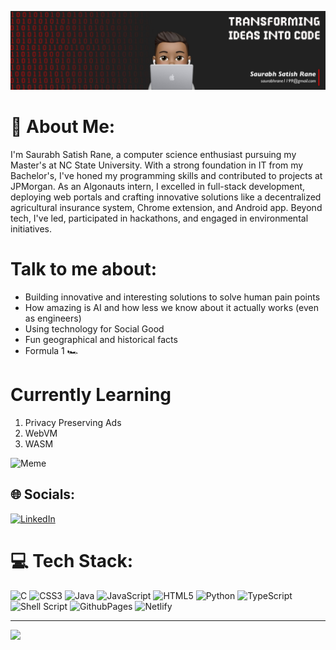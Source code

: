 ![image info](./linekedin.jpg)


# 💫 About Me:
I'm Saurabh Satish Rane, a computer science enthusiast pursuing my Master's at NC State University. With a strong foundation in IT from my Bachelor's, I've honed my programming skills and contributed to projects at JPMorgan. As an Algonauts intern, I excelled in full-stack development, deploying web portals and crafting innovative solutions like a decentralized agricultural insurance system, Chrome extension, and Android app. Beyond tech, I've led, participated in hackathons, and engaged in environmental initiatives. 

# Talk to me about:
- Building innovative and interesting solutions to solve human pain points
- How amazing is AI and how less we know about it actually works (even as engineers)
- Using technology for Social Good
- Fun geographical and historical facts
- Formula 1 🏎️

# Currently Learning
1. Privacy Preserving Ads
2. WebVM
3. WASM

![Meme](https://preview.redd.it/jphrnxfft5o91.jpg?auto=webp&s=c8d46ed501db917e7490d1397cf5f73965cb0476)


## 🌐 Socials:
[![LinkedIn](https://img.shields.io/badge/LinkedIn-%230077B5.svg?logo=linkedin&logoColor=white)](https://linkedin.com/in/saurabhrane1199) 

# 💻 Tech Stack:
![C](https://img.shields.io/badge/c-%2300599C.svg?style=for-the-badge&logo=c&logoColor=white) ![CSS3](https://img.shields.io/badge/css3-%231572B6.svg?style=for-the-badge&logo=css3&logoColor=white) ![Java](https://img.shields.io/badge/java-%23ED8B00.svg?style=for-the-badge&logo=openjdk&logoColor=white) ![JavaScript](https://img.shields.io/badge/javascript-%23323330.svg?style=for-the-badge&logo=javascript&logoColor=%23F7DF1E) ![HTML5](https://img.shields.io/badge/html5-%23E34F26.svg?style=for-the-badge&logo=html5&logoColor=white) ![Python](https://img.shields.io/badge/python-3670A0?style=for-the-badge&logo=python&logoColor=ffdd54) ![TypeScript](https://img.shields.io/badge/typescript-%23007ACC.svg?style=for-the-badge&logo=typescript&logoColor=white) ![Shell Script](https://img.shields.io/badge/shell_script-%23121011.svg?style=for-the-badge&logo=gnu-bash&logoColor=white) ![GithubPages](https://img.shields.io/badge/github%20pages-121013?style=for-the-badge&logo=github&logoColor=white) ![Netlify](https://img.shields.io/badge/netlify-%23000000.svg?style=for-the-badge&logo=netlify&logoColor=#00C7B7)

---
[![](https://visitcount.itsvg.in/api?id=saurabhrane1199&icon=0&color=0)](https://visitcount.itsvg.in)

<!-- Proudly created with GPRM ( https://gprm.itsvg.in ) -->
